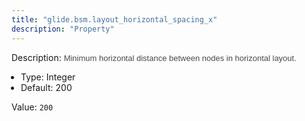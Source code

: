 ```yaml
---
title: "glide.bsm.layout_horizontal_spacing_x"
description: "Property"
---
```


Description: <span style = 'font-family: Arial; font-size: 13px; color: #4a4a4a;'>Minimum horizontal distance between nodes in horizontal layout.<ul style='margin: 0px; padding-left:15px;'><li>Type: Integer</li><li>Default: 200</li></ul></span>

Value: `200`